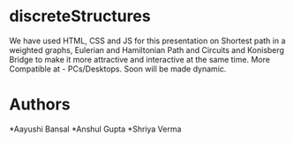 # discreteStructures
We have used HTML, CSS and JS for this presentation on Shortest path in a weighted graphs, Eulerian and Hamiltonian Path and Circuits and Konisberg Bridge to make it more attractive and interactive at the same time.
More Compatible at - PCs/Desktops.
Soon will be made dynamic.
# Authors
*Aayushi Bansal
*Anshul Gupta
*Shriya Verma
